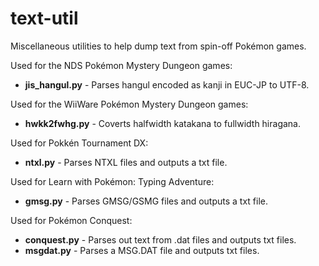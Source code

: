 # text-util
Miscellaneous utilities to help dump text from spin-off Pokémon games.

Used for the NDS Pokémon Mystery Dungeon games:
* **jis_hangul.py** - Parses hangul encoded as kanji in EUC-JP to UTF-8.

Used for the WiiWare Pokémon Mystery Dungeon games:
* **hwkk2fwhg.py** - Coverts halfwidth katakana to fullwidth hiragana.

Used for Pokkén Tournament DX:
* **ntxl.py** - Parses NTXL files and outputs a txt file.

Used for Learn with Pokémon: Typing Adventure:
* **gmsg.py** - Parses GMSG/GSMG files and outputs a txt file.

Used for Pokémon Conquest:
* **conquest.py** - Parses out text from .dat files and outputs txt files.
* **msgdat.py** - Parses a MSG.DAT file and outputs txt files.
